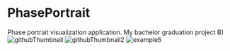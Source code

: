 # PhasePortrait
Phase portrait visualization application.
My bachelor graduation project B)
![githubThumbnail](https://user-images.githubusercontent.com/50879714/123962647-1cd14f80-d9cb-11eb-97d0-73ab0541ca03.png)
![githubThumbnail2](https://user-images.githubusercontent.com/50879714/123962655-1fcc4000-d9cb-11eb-9f4f-4e1f9c92dbef.png)
![example5](https://user-images.githubusercontent.com/50879714/123962663-22c73080-d9cb-11eb-9d5f-329777a7bfdc.png)
